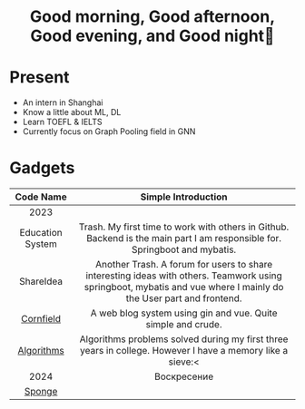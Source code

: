 <h1 align="center">Good morning, Good afternoon, Good evening, and Good night👋</h1>

# Present
* An intern in Shanghai
* Know a little about ML, DL
* Learn TOEFL & IELTS
* Currently focus on Graph Pooling field in GNN

# Gadgets
| Code Name | Simple Introduction |
| :----: | :----: |
| 2023 |
| Education System | Trash. My first time to work with others in Github. Backend is the main part I am responsible for. Springboot and mybatis. |
| ShareIdea | Another Trash. A forum for users to share interesting ideas with others. Teamwork using springboot, mybatis and vue where I mainly do the User part and frontend. |
| [Cornfield](https://github.com/neKoui1/Cornfield?tab=readme-ov-file#cornfield) | A web blog system using gin and vue. Quite simple and crude. |
| [Algorithms](https://github.com/neKoui1/leetcode) | Algorithms problems solved during my first three years in college. However I have a memory like a sieve:< |
| 2024 | Воскресение |
| [Sponge](https://github.com/neKoui1/Sponge/tree/main?tab=readme-ov-file#sponge) |
